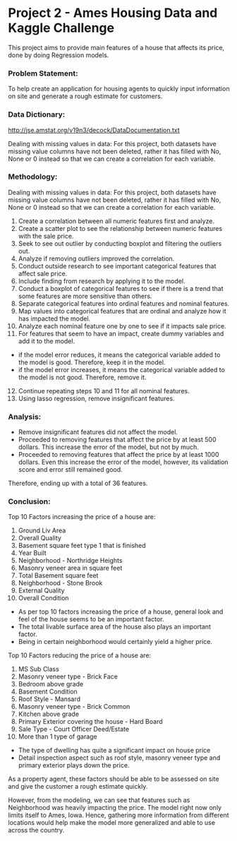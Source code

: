 # Project 2 - Ames Housing Data and Kaggle Challenge

This project aims to provide main features of a house that affects its price, done by doing Regression models.

### Problem Statement:
To help create an application for housing agents to quickly input information on site and generate a rough estimate for customers.

### Data Dictionary:
http://jse.amstat.org/v19n3/decock/DataDocumentation.txt

Dealing with missing values in data:
For this project, both datasets have missing value columns have not been deleted, rather it has filled with No, None or 0 instead so that we can create a correlation for each variable.

### Methodology:

Dealing with missing values in data:
For this project, both datasets have missing value columns have not been deleted, rather it has filled with No, None or 0 instead so that we can create a correlation for each variable.

1. Create a correlation between all numeric features first and analyze.
2. Create a scatter plot to see the relationship between numeric features with the sale price.
3. Seek to see out outlier by conducting boxplot and filtering the outliers out.
4. Analyze if removing outliers improved the correlation.
5. Conduct outside research to see important categorical features that affect sale price.
6. Include finding from research by applying it to the model.
7. Conduct a boxplot of categorical features to see if there is a trend that some features are more sensitive than others.
8. Separate categorical features into ordinal features and nominal features.
9. Map values into categorical features that are ordinal and analyze how it has impacted the model.
10. Analyze each nominal feature one by one to see if it impacts sale price.
11. For features that seem to have an impact, create dummy variables and add it to the model.
- if the model error reduces, it means the categorical variable added to the model is good. Therefore, keep it in the model.
- if the model error increases, it means the categorical variable added to the model is not good. Therefore, remove it.
12. Continue repeating steps 10 and 11 for all nominal features.
13. Using lasso regression, remove insignificant features.

### Analysis:
- Remove insignificant features did not affect the model.
- Proceeded to removing features that affect the price by at least 500 dollars. This increase the error of the model, but not by much.
- Proceeded to removing features that affect the price by at least 1000 dollars. Even this increase the error of the model, however, its validation score and error still remained good.

Therefore, ending up with a total of 36 features.

### Conclusion:
Top 10 Factors increasing the price of a house are:
1. Ground Liv Area
2. Overall Quality
3. Basement square feet type 1 that is finished
4. Year Built
5. Neighborhood - Northridge Heights
6. Masonry veneer area in square feet
7. Total Basement square feet
8. Neighborhood - Stone Brook
9. External Quality
10. Overall Condition

- As per top 10 factors increasing the price of a house, general look and feel of the house seems to be an important factor.
- The total livable surface area of the house also plays an important factor.
- Being in certain neighborhood would certainly yield a higher price.

Top 10 Factors reducing the price of a house are:
1. MS Sub Class
2. Masonry veneer type - Brick Face
3. Bedroom above grade
4. Basement Condition
5. Roof Style - Mansard
6. Masonry veneer type - Brick Common
7. Kitchen above grade
8. Primary Exterior covering the house - Hard Board
9. Sale Type - Court Officer Deed/Estate
10. More than 1 type of garage

- The type of dwelling has quite a significant impact on house price
- Detail inspection aspect such as roof style, masonry veneer type and primary exterior plays down the price.

As a property agent, these factors should be able to be assessed on site and give the customer a rough estimate quickly. 

However, from the modeling, we can see that features such as Neighborhood was heavily impacting the price. The model right now only limits itself to Ames, Iowa. Hence, gathering more information from different locations would help make the model more generalized and able to use across the country. 
